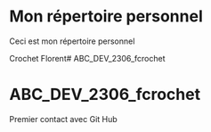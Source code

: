 # Mon répertoire personnel
 Ceci est mon répertoire personnel
 
 Crochet Florent# ABC_DEV_2306_fcrochet
# ABC_DEV_2306_fcrochet

Premier contact avec Git Hub
